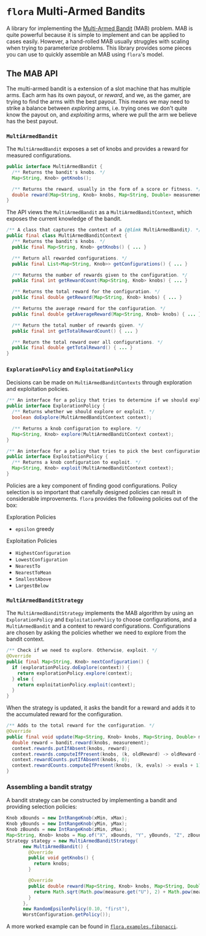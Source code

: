 # `flora` Multi-Armed Bandits

A library for implementing the [Multi-Armed Bandit](https://en.wikipedia.org/wiki/Multi-armed_bandit) (MAB) problem. MAB is quite powerful because it is simple to implement and can be applied to cases easily. However, a hand-rolled MAB usually struggles with scaling when trying to parameterize problems. This library provides some pieces you can use to quickly assemble an MAB using `flora`'s model.

## The MAB API

The multi-armed bandit is a extension of a slot machine that has multiple arms. Each arm has its own payout, or *reward*, and we, as the gamer, are trying to find the arms with the best payout. This means we may need to strike a balance between *exploring* arms, i.e. trying ones we don't quite know the payout on, and *exploiting* arms, where we pull the arm we believe has the best payout.

### `MultiArmedBandit`

The `MultiArmedBandit` exposes a set of knobs and provides a reward for measured configurations.

```Java
public interface MultiArmedBandit {
  /** Returns the bandit's knobs. */
  Map<String, Knob> getKnobs();

  /** Returns the reward, usually in the form of a score or fitness. */
  double reward(Map<String, Knob> knobs, Map<String, Double> measurement);
}
```

The API views the `MultiArmedBandit` as a `MultiArmedBanditContext`, which exposes the current knowledge of the bandit.

```Java
/** A class that captures the context of a {@link MultiArmedBandit}. */
public final class MultiArmedBanditContext {
  /** Returns the bandit's knobs. */
  public final Map<String, Knob> getKnobs() { ... }

  /** Return all rewarded configurations. */
  public final List<Map<String, Knob>> getConfigurations() { ... }

  /** Returns the number of rewards given to the configuration. */
  public final int getRewardCount(Map<String, Knob> knobs) { ... }

  /** Returns the total reward for the configuration. */
  public final double getReward(Map<String, Knob> knobs) { ... }

  /** Returns the average reward for the configuration. */
  public final double getAverageReward(Map<String, Knob> knobs) { ... }

  /** Return the total number of rewards given. */
  public final int getTotalRewardCount() { ... }

  /** Return the total reward over all configurations. */
  public final double getTotalReward() { ... }
}
```

### `ExplorationPolicy` and `ExploitationPolicy`

Decisions can be made on `MultiArmedBanditContexts` through exploration and exploitation policies.

```Java
/** An interface for a policy that tries to determine if we should explore configurations. */
public interface ExplorationPolicy {
  /** Returns whether we should explore or exploit. */
  boolean doExplore(MultiArmedBanditContext context);

  /** Returns a knob configuration to explore. */
  Map<String, Knob> explore(MultiArmedBanditContext context);
}
```

```Java
/** An interface for a policy that tries to pick the best configuration. */
public interface ExploitationPolicy {
  /** Returns a knob configuration to exploit. */
  Map<String, Knob> exploit(MultiArmedBanditContext context);
}
```

Policies are a key component of finding good configurations. Policy selection is so important that carefully designed policies can result in considerable improvements. `flora` provides the following policies out of the box:

Exploration Policies
 - `epsilon` greedy

Exploitation Policies
  - `HighestConfiguration`
  - `LowestConfiguration`
  - `NearestTo`
  - `NearestToMean`
  - `SmallestAbove`
  - `LargestBelow`


### `MultiArmedBanditStrategy`

The `MultiArmedBanditStrategy` implements the MAB algorithm by using an `ExplorationPolicy` and `ExploitationPolicy` to choose configurations, and a `MultiArmedBandit` and a context to reward configurations. Configurations are chosen by asking the policies whether we need to explore from the bandit context.

```Java
/** Check if we need to explore. Otherwise, exploit. */
@Override
public final Map<String, Knob> nextConfiguration() {
  if (explorationPolicy.doExplore(context)) {
    return explorationPolicy.explore(context);
  } else {
    return exploitationPolicy.exploit(context);
  }
}
```

When the strategy is updated, it asks the bandit for a reward and adds it to the accumulated reward for the configuration.

```Java
/** Adds to the total reward for the configuration. */
@Override
public final void update(Map<String, Knob> knobs, Map<String, Double> measurement) {
  double reward = bandit.reward(knobs, measurement);
  context.rewards.putIfAbsent(knobs, reward);
  context.rewards.computeIfPresent(knobs, (k, oldReward) -> oldReward + reward);
  context.rewardCounts.putIfAbsent(knobs, 0);
  context.rewardCounts.computeIfPresent(knobs, (k, evals) -> evals + 1);
}
```

### Assembling a bandit stratgy

A bandit strategy can be constructed by implementing a bandit and providing selection policies:

```Java
Knob xBounds = new IntRangeKnob(xMin, xMax);
Knob yBounds = new IntRangeKnob(yMin, yMax);
Knob zBounds = new IntRangeKnob(zMin, zMax);
Map<String, Knob> knobs = Map.of("X", xBounds, "Y", yBounds, "Z", zBounds);
Strategy stategy = new MultiArmedBanditStrategy(
      new MultiArmedBandit() {
        @Override
        public void getKnobs() {
          return knobs;
        }

        @Override
        public double reward(Map<String, Knob> knobs, Map<String, Double> measure) {
          return Math.sqrt(Math.pow(measure.get("U"), 2) + Math.pow(measure.get("V"), 2) + Math.pow(measure.get("W"), 2));
        }
      },
      new RandomEpsilonPolicy(0.10, "first"),
      WorstConfiguration.getPolicy());
```

A more worked example can be found in [`flora.examples.fibonacci`]().
